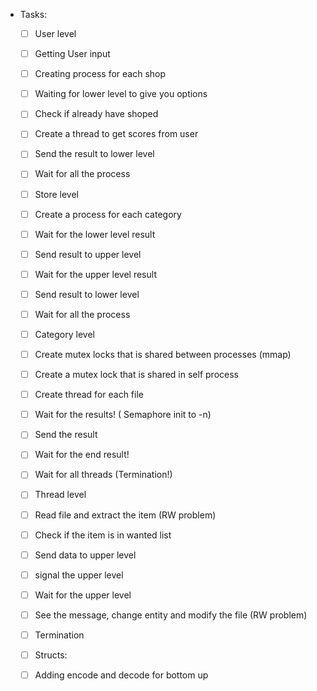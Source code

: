 - Tasks:

  - [ ]  User level

    - [ ]  Getting User input
    - [ ]  Creating process for each shop
    - [ ]  Waiting for lower level to give you options
    - [ ]  Check if already have shoped
    - [ ]  Create a thread to get scores from user
    - [ ]  Send the result to lower level
    - [ ]  Wait for all the process
  - [ ]  Store level

    - [ ]  Create a process for each category
    - [ ]  Wait for the lower level result
    - [ ]  Send result to upper level
    - [ ]  Wait for the upper level result
    - [ ]  Send result to lower level
    - [ ]  Wait for all the process
  - [ ]  Category level

    - [ ]  Create mutex locks that is shared between processes (mmap)
    - [ ]  Create a mutex lock that is shared in self process
    - [ ]  Create thread for each file
    - [ ]  Wait for the results! ( Semaphore init to -n)
    - [ ]  Send the result
    - [ ]  Wait for the end result!
    - [ ]  Wait for all threads (Termination!)
  - [ ]  Thread level

    - [ ]  Read file and extract the item (RW problem)
    - [ ]  Check if the item is in wanted list
    - [ ]  Send data to upper level
    - [ ]  signal the upper level
    - [ ]  Wait for the upper level
    - [ ]  See the message, change entity and modify the file (RW problem)
    - [ ]  Termination
  - [ ]  Structs:

    - [ ]  Adding encode and decode for bottom up
